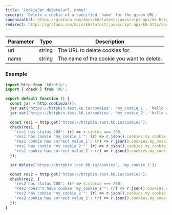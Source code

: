 ```yaml
---
title: 'CookieJar.delete(url, name)'
excerpt: 'Delete a cookie of a specified `name` for the given URL.'
canonicalUrl: https://grafana.com/docs/k6/latest/javascript-api/k6-http/cookiejar/cookiejar-delete/
redirect: https://grafana.com/docs/k6/latest/javascript-api/k6-http/cookiejar/cookiejar-delete/
---
```


| Parameter | Type   | Description |
| --------- | ------ | ----------- |
| url     | string | The URL to delete cookies for. |
| name     | string | The name of the cookie you want to delete. |

### Example

<CodeGroup labels={[]}>

```javascript
import http from 'k6/http';
import { check } from 'k6';

export default function () {
  const jar = http.cookieJar();
  jar.set('https://httpbin.test.k6.io/cookies', 'my_cookie_1', 'hello world_1');
  jar.set('https://httpbin.test.k6.io/cookies', 'my_cookie_2', 'hello world_2');

  const res1 = http.get('https://httpbin.test.k6.io/cookies');
  check(res1, {
    'res1 has status 200': (r) => r.status === 200,
    "res1 has cookie 'my_cookie_1'": (r) => r.json().cookies.my_cookie_1 !== null,
    'res1 cookie has correct value_1': (r) => r.json().cookies.my_cookie_1 == 'hello world_1',
    "res1 has cookie 'my_cookie_2'": (r) => r.json().cookies.my_cookie_2 !== null,
    'res1 cookie has correct value_2': (r) => r.json().cookies.my_cookie_2 == 'hello world_2',
  });

  jar.delete('https://httpbin.test.k6.io/cookies', 'my_cookie_1');

  const res2 = http.get('https://httpbin.test.k6.io/cookies');
  check(res2, {
    'res2 has status 200': (r) => r.status === 200,
    "res2 doesn't have cookie 'my_cookie_1'": (r) => r.json().cookies.my_cookie_1 == null,
    "res2 has cookie 'my_cookie_2'": (r) => r.json().cookies.my_cookie_2 !== null,
    'res2 cookie has correct value_2': (r) => r.json().cookies.my_cookie_2 == 'hello world_2',
  });
}
```

</CodeGroup>
